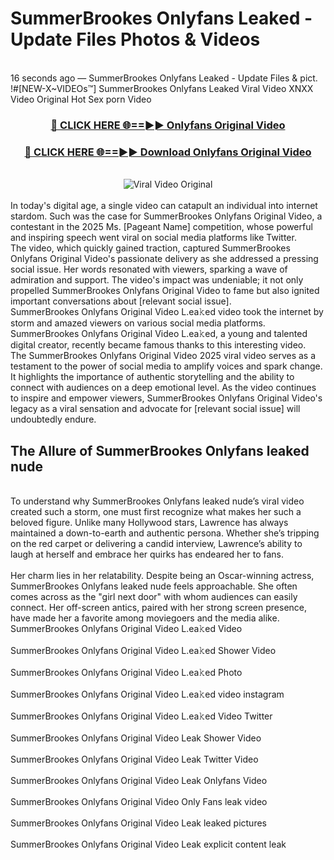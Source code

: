 # SummerBrookes Onlyfans Leaked - Update Files Photos & Videos 
<br>
16 seconds ago — SummerBrookes Onlyfans Leaked - Update Files & pict. !#[NEW-X~VIDEOs™] SummerBrookes Onlyfans Leaked Viral Video XNXX Video Original Hot Sex porn Video
<br>
<div align="center">
<h3><a href="http://freeplayer.one?title=SummerBrookes&ref=25OR" rel="nofollow">🔴 CLICK HERE 🌐==►► Onlyfans Original Video</a></h3>
<h3><a href="http://freeplayer.one?title=SummerBrookes&ref=25OR" rel="nofollow">🔴 CLICK HERE 🌐==►► Download Onlyfans Original Video</a></h3>
<br>
<a href="http://freeplayer.one?title=SummerBrookes&ref=25OR" rel="nofollow" data-target="animated-image.originalLink"><img src="https://i.ibb.co.com/xMMVF88/686577567.gif" alt="Viral Video Original" style="max-width: 100%; display: inline-block;" data-target="animated-image.originalImage"></a>
</div>
<br>
In today's digital age, a single video can catapult an individual into internet stardom. Such was the case for SummerBrookes Onlyfans Original Video, a contestant in the 2025 Ms. [Pageant Name] competition, whose powerful and inspiring speech went viral on social media platforms like Twitter.
<br>
The video, which quickly gained traction, captured SummerBrookes Onlyfans Original Video's passionate delivery as she addressed a pressing social issue. Her words resonated with viewers, sparking a wave of admiration and support. The video's impact was undeniable; it not only propelled SummerBrookes Onlyfans Original Video to fame but also ignited important conversations about [relevant social issue].
<br>
SummerBrookes Onlyfans Original Video L.ea𝚔ed video took the internet by storm and amazed viewers on various social media platforms. SummerBrookes Onlyfans Original Video L.ea𝚔ed, a young and talented digital creator, recently became famous thanks to this interesting video.
<br>
The SummerBrookes Onlyfans Original Video 2025 viral video serves as a testament to the power of social media to amplify voices and spark change. It highlights the importance of authentic storytelling and the ability to connect with audiences on a deep emotional level. As the video continues to inspire and empower viewers, SummerBrookes Onlyfans Original Video's legacy as a viral sensation and advocate for [relevant social issue] will undoubtedly endure.
<br>
<h2>The Allure of SummerBrookes Onlyfans leaked nude</h2>
<br>
To understand why SummerBrookes Onlyfans leaked nude’s viral video created such a storm, one must first recognize what makes her such a beloved figure. Unlike many Hollywood stars, Lawrence has always maintained a down-to-earth and authentic persona. Whether she’s tripping on the red carpet or delivering a candid interview, Lawrence’s ability to laugh at herself and embrace her quirks has endeared her to fans.
<br><br>
Her charm lies in her relatability. Despite being an Oscar-winning actress, SummerBrookes Onlyfans leaked nude feels approachable. She often comes across as the "girl next door" with whom audiences can easily connect. Her off-screen antics, paired with her strong screen presence, have made her a favorite among moviegoers and the media alike.
<br>
SummerBrookes Onlyfans Original Video L.ea𝚔ed Video
<br><br>
SummerBrookes Onlyfans Original Video L.ea𝚔ed Shower Video
<br><br>
SummerBrookes Onlyfans Original Video L.ea𝚔ed Photo
<br><br>
SummerBrookes Onlyfans Original Video L.ea𝚔ed video instagram
<br><br>
SummerBrookes Onlyfans Original Video L.ea𝚔ed Video Twitter
<br><br>
SummerBrookes Onlyfans Original Video Leak Shower Video
<br><br>
SummerBrookes Onlyfans Original Video Leak Twitter Video
<br><br>
SummerBrookes Onlyfans Original Video Leak Onlyfans Video
<br><br>
SummerBrookes Onlyfans Original Video Only Fans leak video
<br><br>
SummerBrookes Onlyfans Original Video Leak leaked pictures
<br><br>
SummerBrookes Onlyfans Original Video Leak explicit content leak